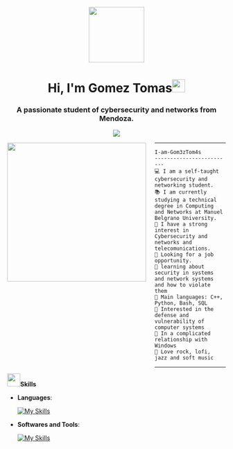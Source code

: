 <p align="center">
  <img style="width:8rem; height:auto" src="https://cdn.dribbble.com/users/1787323/screenshots/10091971/media/d43c019bfeff34be8816481e843ea8c1.png"/>
</p>

<h1 align="center">Hi, I'm Gomez Tomas<img width="30px" src="https://raw.githubusercontent.com/iampavangandhi/iampavangandhi/master/gifs/Hi.gif"></h1>
<h3 font-size="20" align="center">A passionate student of cybersecurity and networks from Mendoza.</h3>

<!-- Typing SVG by DenverCoder1 - https://github.com/DenverCoder1/readme-typing-svg -->
<p align="center">
  <a href="https://github.com/DenverCoder1/readme-typing-svg">
    <img src="https://readme-typing-svg.herokuapp.com?lines=Security+Analyst+Student;Enthusiastic;Always%20learning%20new%20things&center=true&width=380&height=45">
  </a>
</p>

<img align="left" src="https://i.pinimg.com/736x/e8/13/0a/e8130a43dd387deddadf88de88af40aa.jpg" width="320" />

<div style="margin-left: 340px;">
  <hr>

  ```
  I-am-Gom3zTom4s
  -------------------------
  💻 I am a self-taught cybersecurity and networking student.
  📚 I am currently studying a technical degree in Computing and Networks at Manuel Belgrano University.
  📝 I have a strong interest in Cybersecurity and networks and telecomunications.
  🔭 Looking for a job opportunity.
  🌱 learning about security in systems and network systems and how to violate them
  🌟 Main languages: C++, Python, Bash, SQL
  🚩 Interested in the defense and vulnerability of computer systems
  💖 In a complicated relationship with Windows
  🎵 Love rock, lofi, jazz and soft music
  ```

  <hr>
</div>

<div style="text-align: left;">
   <img src="https://media2.giphy.com/media/QssGEmpkyEOhBCb7e1/giphy.gif?cid=ecf05e47a0n3gi1bfqntqmob8g9aid1oyj2wr3ds3mg700bl&rid=giphy.gif" width="30"><b/>Skills</b>

  <p align="left">

  - **Languages**:

      [![My Skills](https://skillicons.dev/icons?i=py,cpp,bash,&theme=dark)](https://skillicons.dev)

  - **Softwares and Tools**:

      [![My Skills](https://skillicons.dev/icons?i=windows,linux,debian,arch,docker,git,github,kali,mysql,sqlite,postgres,powershell,vscode,&theme=dark)](https://skillicons.dev)

  <br>
  </p>
</div>
